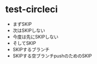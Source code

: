 # test-circleci

* まずSKIP
* 次はSKIPしない
* 今度は先にSKIPしない
* そしてSKIP
* SKIPするブランチ
* SKIPする空ブランチpushのためのSKIP


